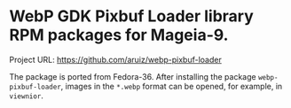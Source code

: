 # WebP GDK Pixbuf Loader library RPM packages for Mageia-9.

Project URL: https://github.com/aruiz/webp-pixbuf-loader

The package is ported from Fedora-36. After installing the package `webp-pixbuf-loader`, images in the `*.webp` format can be opened, for example, in `viewnior`.
